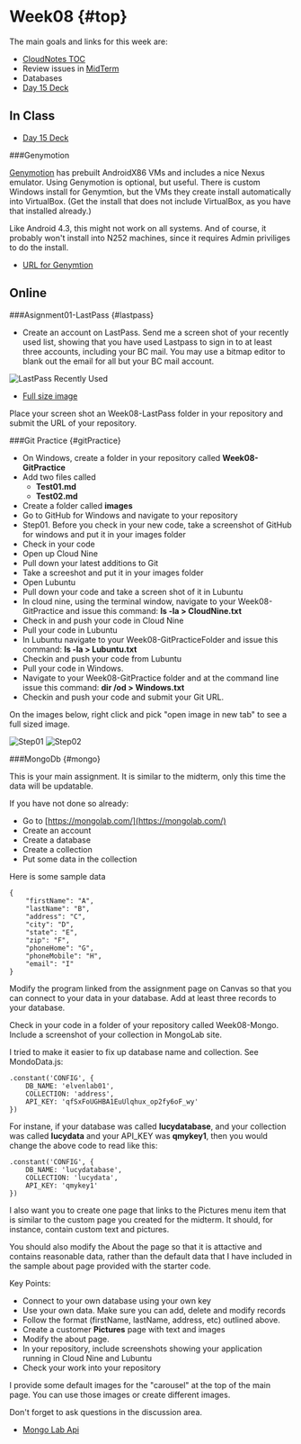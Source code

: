 Week08 {#top}
======

The main goals and links for this week are:

- [CloudNotes TOC](../CloudNotes.html)
- Review issues in [MidTerm](Week07.html#midterm-part-i)
- Databases 
- [Day 15 Deck](http://bit.ly/16ZBljB)

In Class
--------

- [Day 15 Deck](http://bit.ly/16ZBljB)


###Genymotion

[Genymotion](http://www.genymotion.com/) has prebuilt AndroidX86 VMs 
and includes a nice Nexus emulator. Using Genymotion is optional, 
but useful. There is custom Windows install for Genymtion, but the 
VMs they create install automatically into VirtualBox. (Get the install
that does not include VirtualBox, as you have that installed already.)

Like Android 4.3, this might not work on all systems. And of course,
it probably won't install into N252 machines, since it requires 
Admin priviliges to do the install.

- [URL for Genymtion](http://www.genymotion.com/)


Online
------

###Asignment01-LastPass {#lastpass}

- Create an account on LastPass. Send me a screen shot of your 
recently used list, showing that you have used Lastpass to sign
in to at least three accounts, including your BC mail. You may 
use a bitmap editor to blank out the email for all but your BC
mail account.

![LastPass Recently Used](../Images/LastPass01.png)

- [Full size image](../Images/LastPass01.png)

Place your screen shot an Week08-LastPass folder in your repository
and submit the URL of your repository.

###Git Practice {#gitPractice}

- On Windows, create a folder in your repository called **Week08-GitPractice**
- Add two files called
	- **Test01.md**
	- **Test02.md**
- Create a folder called **images**
- Go to GitHub for Windows and navigate to your repository
- Step01. Before you check in your new code, take a screenshot of 
GitHub for windows and put it in your images folder
- Check in your code
- Open up Cloud Nine
- Pull down your latest additions to Git
- Take a screeshot and put it in your images folder
- Open Lubuntu
- Pull down your code and take a screen shot of it in Lubuntu
- In cloud nine, using the terminal window, navigate to your 
Week08-GitPractice and issue this command: **ls -la > CloudNine.txt**
- Check in and push your code in Cloud Nine
- Pull your code in Lubuntu
- In Lubuntu navigate to your Week08-GitPracticeFolder and issue this
command: **ls -la > Lubuntu.txt**
- Checkin and push your code from Lubuntu
- Pull your code in Windows.
- Navigate to your Week08-GitPractice folder and at the command
line issue this command: **dir /od > Windows.txt**
- Checkin and push your code and submit your Git URL.

On the images below, right click and pick "open image in new tab" to see
a full sized image.

![Step01](../Images/GitPractice01.png)
![Step02](../Images/GitPractice02.png)

###MongoDb {#mongo}

This is your main assignment. It is similar to the midterm, only
this time the data will be updatable. 

If you have not done so already:

- Go to [https://mongolab.com/](https://mongolab.com/)
- Create an account
- Create a database
- Create a collection
- Put some data in the collection

Here is some sample data

```
{
    "firstName": "A",
    "lastName": "B",
    "address": "C",
    "city": "D",
    "state": "E",
    "zip": "F",
    "phoneHome": "G",
    "phoneMobile": "H",
    "email": "I"
}
```

Modify the program linked from the assignment page on Canvas so
that you can connect to your data in your database. Add at least
three records to your database. 

Check in your code in a folder of your repository called Week08-Mongo.
Include a screenshot of your collection in MongoLab site.

I tried to make it easier to fix up database name and collection. See
MondoData.js:

```
.constant('CONFIG', {
    DB_NAME: 'elvenlab01',
    COLLECTION: 'address',
    API_KEY: 'qfSxFoUGHBA1EuUlqhux_op2fy6oF_wy'
})
```

For instane, if your database was called **lucydatabase**, and your
collection was called **lucydata** and your API_KEY was **qmykey1**, then you
would change the above code to read like this:

```
.constant('CONFIG', {
    DB_NAME: 'lucydatabase',
    COLLECTION: 'lucydata',
    API_KEY: 'qmykey1'
})
```

I also want you to create one page that links to the Pictures menu
item that is similar to the custom page you created for the midterm.
It should, for instance, contain custom text and pictures. 

You should also modify the About the page so that it is attactive
and contains reasonable data, rather than the default data that I
have included in the sample about page provided with the starter
code.

Key Points:

- Connect to your own database using your own key
- Use your own data. Make sure you can add, delete and modify records
- Follow the format (firstName, lastName, address, etc) outlined
above.
- Create a customer **Pictures** page with text and images
- Modify the about page.
- In your repository, include screenshots showing your application 
running in Cloud Nine and Lubuntu
- Check your work into your repository

I provide some default images for the "carousel" at the top of the
main page. You can use those images or create different images.

Don't forget to ask questions in the discussion area.

- [Mongo Lab Api](https://support.mongolab.com/entries/20433053-Is-there-a-REST-API-for-MongoDB-)
